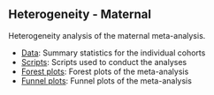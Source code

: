 ## Heterogeneity - Maternal

Heterogeneity analysis of the maternal meta-analysis.

- [Data](Data): Summary statistics for the individual cohorts
- [Scripts](Scripts): Scripts used to conduct the analyses
- [Forest plots](Results/Meta_Analysis_Forest_Plots): Forest plots of the meta-analysis
- [Funnel plots](Results/Random_effects): Funnel plots of the meta-analysis
